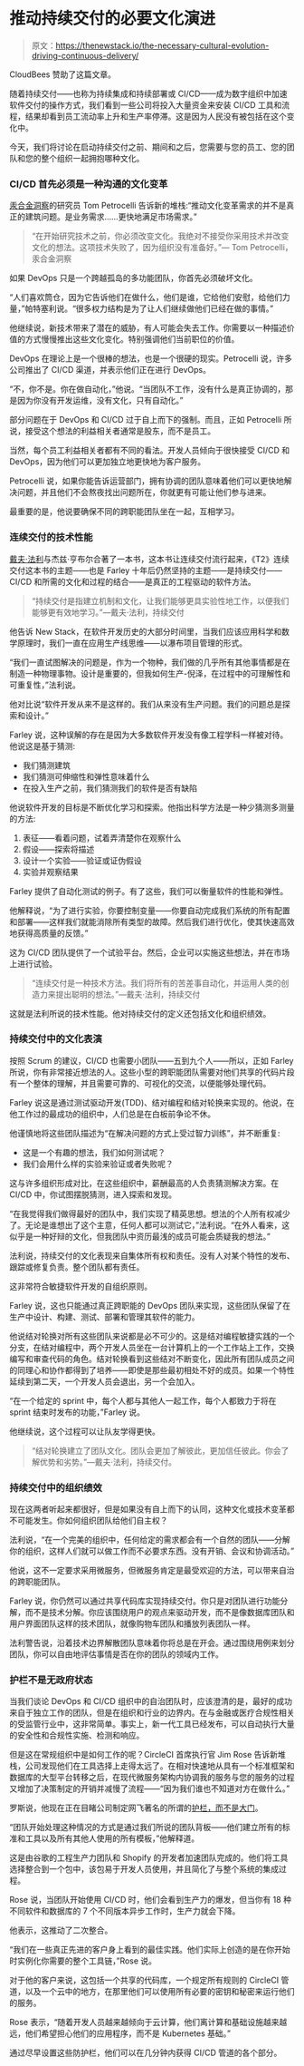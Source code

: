# 推动持续交付的必要文化演进

> 原文：<https://thenewstack.io/the-necessary-cultural-evolution-driving-continuous-delivery/>

CloudBees 赞助了这篇文章。

随着持续交付——也称为持续集成和持续部署或 CI/CD——成为数字组织中加速软件交付的操作方式，我们看到一些公司将投入大量资金来安装 CI/CD 工具和流程，结果却看到员工流动率上升和生产率停滞。这是因为人民没有被包括在这个变化中。

今天，我们将讨论在启动持续交付之前、期间和之后，您需要与您的员工、您的团队和您的整个组织一起拥抱哪种文化。

### CI/CD 首先必须是一种沟通的文化变革

[汞合金洞察](https://amalgaminsights.com/product/market-landscape-the-2020-guide-to-continuous-integration-and-continuous-delivery-process-projects-and-products/)的研究员 Tom Petrocelli 告诉新的堆栈:“推动文化变革需求的并不是真正的建筑问题。是业务需求……更快地满足市场需求。”

> “在开始研究技术之前，你必须改变文化。我绝对不接受你采用技术并改变文化的想法。这项技术失败了，因为组织没有准备好。”— Tom Petrocelli，汞合金洞察

如果 DevOps 只是一个跨越孤岛的多功能团队，你首先必须破坏文化。

“人们喜欢筒仓，因为它告诉他们在做什么，他们是谁，它给他们安慰，给他们力量，”帕特塞利说。“很多权力结构是为了让人们继续做他们已经在做的事情。”

他继续说，新技术带来了潜在的威胁，有人可能会失去工作。你需要以一种描述价值的方式慢慢推出这些文化变化。特别强调他们当前职位的价值。

DevOps 在理论上是一个很棒的想法，也是一个很硬的现实。Petrocelli 说，许多公司推出了 CI/CD 渠道，并表示他们正在进行 DevOps。

“不，你不是。你在做自动化，”他说。“当团队不工作，没有什么是真正协调的，那是因为你没有开发运维，没有文化，只有自动化。”

部分问题在于 DevOps 和 CI/CD 过于自上而下的强制。而且，正如 Petrocelli 所说，接受这个想法的利益相关者通常是股东，而不是员工。

当然，每个员工利益相关者都有不同的看法。开发人员倾向于很快接受 CI/CD 和 DevOps，因为他们可以更加独立地更快地为客户服务。

Petrocelli 说，如果你能告诉运营部门，拥有协调的团队意味着他们可以更快地解决问题，并且他们不会熬夜找出问题所在，你就更有可能让他们参与进来。

最重要的是，他说要确保不同的跨职能团队坐在一起，互相学习。

### 连续交付的技术性能

[戴夫·法利](https://twitter.com/davefarley77)与杰兹·亨布尔合著了一本书，这本书让连续交付流行起来，《T2》连续交付这本书的主题——也是 Farley 十年后仍然坚持的主题——是持续交付——CI/CD 和所需的文化和过程的结合——是真正的工程驱动的软件方法。

> “持续交付是指建立机制和文化，让我们能够更具实验性地工作，以便我们能够更有效地学习。”—戴夫·法利，持续交付

他告诉 New Stack，在软件开发历史的大部分时间里，当我们应该应用科学和数学原理时，我们一直在应用生产线思维——以瀑布项目管理的形式。

“我们一直试图解决的问题是，作为一个物种，我们做的几乎所有其他事情都是在制造一种物理事物。设计是重要的，但我如何生产-倪泽，在过程中的可理解性和可重复性，”法利说。

他对比说“软件开发从来不是这样的。我们从来没有生产问题。我们的问题总是探索和设计。”

Farley 说，这种误解的存在是因为大多数软件开发没有像工程学科一样被对待。他说这是基于猜测:

*   我们猜测建筑
*   我们猜测可伸缩性和弹性意味着什么
*   在投入生产之前，我们猜测我们的软件是否有缺陷

他说软件开发的目标是不断优化学习和探索。他指出科学方法是一种少猜测多测量的方法:

1.  表征——看着问题，试着弄清楚你在观察什么
2.  假设——探索将描述
3.  设计一个实验——验证或证伪假设
4.  实验并观察结果

Farley 提供了自动化测试的例子。有了这些，我们可以衡量软件的性能和弹性。

他解释说，“为了进行实验，你要控制变量——你要自动完成我们系统的所有配置和部署——这样我们就能消除所有类型的故障。然后我们进行优化，使其快速高效地获得高质量的反馈。”

这为 CI/CD 团队提供了一个试验平台。然后，企业可以实施这些想法，并在市场上进行试验。

> “连续交付是一种技术方法。我们将所有的苦差事自动化，并运用人类的创造力来提出聪明的想法。”—戴夫·法利，持续交付

这就是法利所说的技术性能。他对持续交付的定义还包括文化和组织绩效。

### 持续交付中的文化表演

按照 Scrum 的建议，CI/CD 也需要小团队——五到九个人——所以，正如 Farley 所说，你有非常接近想法的人。这些小型的跨职能团队需要对他们共享的代码片段有一个整体的理解，并且需要可靠的、可视化的交流，以便能够处理代码。

Farley 说这是通过测试驱动开发(TDD)、结对编程和结对轮换来实现的。他说，在他工作过的最成功的组织中，人们总是在白板前争论不休。

他谨慎地将这些团队描述为“在解决问题的方式上受过智力训练”，并不断重复:

*   这是一个有趣的想法，我们如何测试呢？
*   我们会用什么样的实验来验证或者失败呢？

这与许多组织形成对比，在这些组织中，薪酬最高的人负责猜测解决方案。在 CI/CD 中，你试图摆脱猜测，进入探索和发现。

“在我觉得我们做得最好的团队中，我们实现了精英思想。想法的个人所有权减少了。无论是谁想出了这个主意，任何人都可以测试它，”法利说。“在外人看来，这似乎是一种好辩的文化，但我团队中资历最浅的成员可能会质疑我的想法。”

法利说，持续交付的文化表现来自集体所有权和责任。没有人对某个特性的发布、跟踪或修复负责。整个团队都有责任。

这非常符合敏捷软件开发的自组织原则。

Farley 说，这也只能通过真正跨职能的 DevOps 团队来实现，这些团队保留了在生产中设计、构建、测试、部署和管理其软件的能力。

他说结对轮换对所有这些团队来说都是必不可少的。这是结对编程敏捷实践的一个分支，在结对编程中，两个开发人员坐在一台计算机上的一个工作站上工作，交换编写和审查代码的角色。结对轮换看到这些结对不断变化，因此所有团队成员之间的同理心和协作都得到了培养——即使是那些最初相处不好的成员。如果一个特性延续到第二天，一个开发人员会退出，另一个会加入。

“在一个给定的 sprint 中，每个人都与其他人一起工作，每个人都致力于将在 sprint 结束时发布的功能，”Farley 说。

他继续说，这个过程可以让队友学得更快。

> “结对轮换建立了团队文化。团队会更加了解彼此，更加信任彼此。你会了解优势和劣势。”—戴夫·法利，持续交付。

### 持续交付中的组织绩效

现在这两者听起来都很好，但是如果没有自上而下的认同，这种文化或技术变革都不可能发生。你如何组织团队给他们自主权？

法利说，“在一个完美的组织中，任何给定的需求都会有一个自然的团队——分解你的组织，这样人们就可以做工作而不必要求东西。没有开销、会议和协调活动。”

他说，这不一定要求采用微服务，但微服务肯定是最受欢迎的方法，可以带来自治的跨职能团队。

Farley 说，你仍然可以通过共享代码库实现持续交付。你只是对团队进行功能分解，而不是技术分解。你应该围绕用户的观点来驱动开发，而不是像数据库团队和用户界面团队这样的技术团队，就像购物车团队和播放列表团队一样。

法利警告说，沿着技术边界解散团队意味着你将总是在开会。通过围绕用例来划分团队，你可以自由地评估事情是否在你的团队的领域内工作。

### 护栏不是无政府状态

当我们谈论 DevOps 和 CI/CD 组织中的自治团队时，应该澄清的是，最好的成功来自于独立工作的团队，但是在组织和行业的边界内。在与金融或医疗合规性相关的受监管行业中，这非常简单。事实上，新一代工具已经发布，可以自动执行大量的安全性和合规性实施、检测和响应。

但是这在常规组织中是如何工作的呢？CircleCI 首席执行官 Jim Rose 告诉新堆栈，公司发现他们在工具选择上走得太远了。在相对快速地从具有一个标准框架和数据库的大型平台转移之后，在现代微服务架构内协调我的服务与您的服务的过程又增加了决策制定的开销并减慢了流程——“因为我们谁也不知道对方在做什么。”

罗斯说，他现在正在目睹公司制定网飞著名的所谓的[护栏，而不是大门](https://www.slideshare.net/jason_chan/from-gates-to-guardrails-alternate)。

“团队开始处理这种情况的方式是通过我们所说的团队背板——他们建立所有的标准和工具以及所有其他人使用的所有模板，”他解释道。

这是由谷歌的工程生产力团队和 Shopify 的开发者加速团队完成的。他们将工具选择整合到一个包中，该包易于开发人员使用，并且简化了与整个系统的集成过程。

Rose 说，当团队开始使用 CI/CD 时，他们会看到生产力的爆发，但当你有 18 种不同软件和数据库的 7 个不同版本异步工作时，生产力就会下降。

他表示，这推动了二次整合。

“我们在一些真正先进的客户身上看到的最佳实践。他们实际上创造的是在你开始时实例化你需要的整个工具链，”Rose 说。

对于他的客户来说，这包括一个共享的代码库，一个规定所有规则的 CircleCI 管道，以及一个云中的地方，在那里他们可以使用所有必要的密钥和秘密来运行他们的服务。

Rose 表示，“随着开发人员越来越倾向于云计算，他们离计算和基础设施越来越远，他们希望担心他们的应用程序，而不是 Kubernetes 基础。”

通过尽早设置这些防护栏，他们可以在几分钟内获得 CI/CD 管道的各个部分。

<svg xmlns:xlink="http://www.w3.org/1999/xlink" viewBox="0 0 68 31" version="1.1"><title>Group</title> <desc>Created with Sketch.</desc></svg>